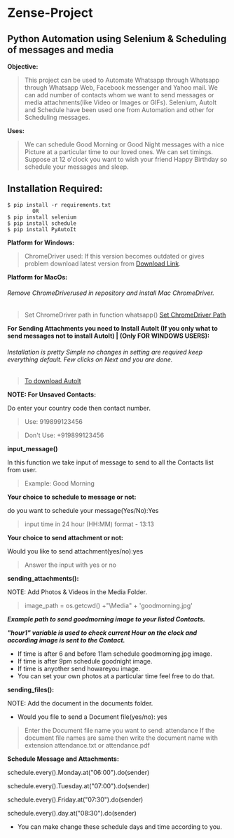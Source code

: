 # Zense-Project
## Python Automation using Selenium & Scheduling of messages and media

**Objective:**

> This project can be used to Automate Whatsapp through Whatsapp through Whatsapp Web, Facebook messenger and Yahoo mail. We can add number of contacts whom we want to send messages or media attachments(like Video or Images or GIFs). Selenium, AutoIt and Schedule have been used one from Automation and other for Scheduling messages.

**Uses:**
 
> We can schedule Good Morning or Good Night messages with a nice Picture at a particular time to our loved ones. We can set timings. Suppose at 12 o'clock you want to wish your friend Happy Birthday so schedule your messages and sleep.

## Installation Required:
    $ pip install -r requirements.txt
            OR
    $ pip install selenium
    $ pip install schedule
    $ pip install PyAutoIt
**Platform for Windows:**

> ChromeDriver used: If this version becomes outdated or gives problem download latest version from [Download Link](http://chromedriver.chromium.org/downloads).
      
**Platform for MacOs:**
 
 ###### Remove ChromeDriverused in repository and install Mac ChromeDriver.
>Set ChromeDriver path in function whatsapp() [Set ChromeDriver Path](https://stackoverflow.com/questions/44870294/selenium-chromedriver-in-relative-path-for-mac-and-python/44870398#44870398)

**For Sending Attachments you need to Install AutoIt (If you only what to send messages not to install AutoIt) | (Only FOR WINDOWS USERS):**

###### Installation is pretty Simple no changes in setting are required keep everything default. Few clicks on Next and you are done.
>[To download AutoIt](https://www.autoitscript.com/site/autoit/downloads/)

**NOTE: For Unsaved Contacts:**

Do enter your country code then contact number.
>Use: 919899123456

>Don't Use: +919899123456

**input_message()**

In this function we take input of message to send to all the Contacts list from user.
>Example: Good Morning

**Your choice to schedule to message or not:**

do you want to schedule your message(Yes/No):Yes

>input time in 24 hour (HH:MM) format - 13:13

**Your choice to send attachment or not:**

Would you like to send attachment(yes/no):yes

>Answer the input with yes or no

**sending_attachments():**
 
NOTE: Add Photos & Videos in the Media Folder.

>image_path = os.getcwd() +"\Media\" + 'goodmorning.jpg'

***Example path to send goodmorning image to your listed Contacts.***

***"hour1" variable is used to check current Hour on the clock and according image is sent to the Contact.***
- If time is after 6 and before 11am schedule goodmorning.jpg image.
- If time is after 9pm schedule goodnight image.
- If time is anyother send howareyou image.
- You can set your own photos at a particular time feel free to do that.

**sending_files():**

NOTE: Add the document in the documents folder.

- Would you file to send a Document file(yes/no): yes

>Enter the Document file name you want to send: attendance
>If the document file names are same then write the document name with extension attendance.txt or attendance.pdf

**Schedule Message and Attachments:**

schedule.every().Monday.at("06:00").do(sender)

schedule.every().Tuesday.at("07:00").do(sender)

schedule.every().Friday.at("07:30").do(sender)

schedule.every().day.at("08:30").do(sender)

- You can make change these schedule days and time according to you. 
